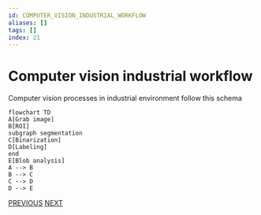 ```yaml
---
id: COMPUTER_VISION_INDUSTRIAL_WORKFLOW
aliases: []
tags: []
index: 21
---
```

# Computer vision industrial workflow

Computer vision processes in industrial environment follow this schema

```mermaid
flowchart TD
A[Grab image]
B[ROI]
subgraph segmentation
C[Binarization]
D[Labeling]
end
E[Blob analysis]
A --> B
B --> C
C --> D
D --> E
```

[PREVIOUS](computer_vision/image_filtering/non-local_mean_filter.md) [NEXT](computer_vision/image_segmentation_blob_analysis/binarization.md)

